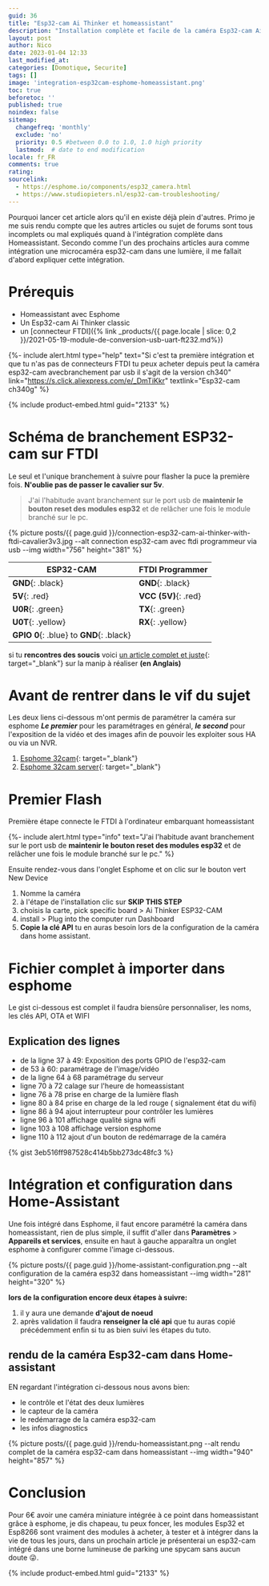 ```yaml
---
guid: 36
title: "Esp32-cam Ai Thinker et homeassistant"
description: "Installation complète et facile de la caméra Esp32-cam Ai-thinker dans homeassistant via esphome"
layout: post
author: Nico
date: 2023-01-04 12:33
last_modified_at: 
categories: [Domotique, Securite]
tags: []
image: 'integration-esp32cam-esphome-homeassistant.png'
toc: true
beforetoc: ''
published: true
noindex: false
sitemap:
  changefreq: 'monthly'
  exclude: 'no'
  priority: 0.5 #between 0.0 to 1.0, 1.0 high priority
  lastmod:  # date to end modification
locale: fr_FR
comments: true
rating:  
sourcelink:
  - https://esphome.io/components/esp32_camera.html
  - https://www.studiopieters.nl/esp32-cam-troubleshooting/
---
```


Pourquoi lancer cet article alors qu'il en existe déjà plein d'autres. Primo je me suis rendu compte que les autres articles ou sujet de forums sont tous incomplets ou mal expliqués quand à l'intégration complète dans Homeassistant. Secondo comme l'un des prochains articles aura comme intégration une microcaméra esp32-cam dans une lumière, il me fallait d'abord expliquer cette intégration.

# Prérequis
- Homeassistant avec Esphome
- Un Esp32-cam Ai Thinker classic
- un [connecteur FTDI]({% link _products/{{ page.locale | slice: 0,2 }}/2021-05-19-module-de-conversion-usb-uart-ft232.md%})

{%- include alert.html type="help" text="Si c'est ta première intégration et que tu n'as pas de connecteurs FTDI tu peux acheter depuis peut la caméra esp32-cam avecbranchement par usb il s'agit de la version ch340" link="https://s.click.aliexpress.com/e/_DmTiKkr" textlink="Esp32-cam ch340g" %}

{% include product-embed.html guid="2133" %}

# Schéma de branchement ESP32-cam sur FTDI

Le seul et l'unique branchement à suivre pour flasher la puce la première fois. **N'oublie pas de passer le cavalier sur 5v**.
> J'ai l'habitude avant branchement sur le port usb de **maintenir le bouton reset des modules esp32** et de relâcher une fois le module branché sur le pc.

{% picture posts/{{ page.guid }}/connection-esp32-cam-ai-thinker-with-ftdi-cavalier3v3.jpg --alt connection esp32-cam avec ftdi programmeur via usb --img width="756" height="381" %}

|ESP32-CAM|FTDI Programmer|
|---------|---------------|
|**GND**{: .black}|**GND**{: .black}|
|**5V**{: .red}|**VCC (5V)**{: .red}|
|**U0R**{: .green}|**TX**{: .green}|
|**U0T**{: .yellow}|**RX**{: .yellow}|
|**GPIO 0**{: .blue} to **GND**{: .black}||

si tu **rencontres des soucis** voici [un article complet et juste](https://www.studiopieters.nl/esp32-cam-troubleshooting/){: target="_blank"} sur la manip à réaliser **(en Anglais)**

# Avant de rentrer dans le vif du sujet

Les deux liens ci-dessous m'ont permis de paramétrer la caméra sur esphome
***Le premier*** pour les paramétrages en général, ***le second*** pour l'exposition de la vidéo et des images afin de pouvoir les exploiter sous HA ou via un NVR.

1. [Esphome 32cam](https://esphome.io/components/esp32_camera.html){: target="_blank"}
2. [Esphome 32cam server](https://esphome.io/components/esp32_camera_web_server.html){: target="_blank"}

# Premier Flash

Première étape connecte le FTDI à l'ordinateur embarquant homeassistant

{%- include alert.html type="info" text="J'ai l'habitude avant branchement sur le port usb de <b>maintenir le bouton reset des modules esp32</b> et de relâcher une fois le module branché sur le pc." %}

Ensuite rendez-vous dans l'onglet Esphome et on clic sur le bouton vert New Device
1. Nomme la caméra
2. à l'étape de l'installation clic sur **SKIP THIS STEP**
3. choisis la carte, pick specific board > Ai Thinker ESP32-CAM
4. install > Plug into the computer run Dashboard
5. **Copie la clé API** tu en auras besoin lors de la configuration de la caméra dans home assistant.

# Fichier complet à importer dans esphome

Le gist ci-dessous est complet il faudra biensûre personnaliser, les noms, les clés API, OTA et WIFI

## Explication des lignes

- de la ligne 37 à 49: Exposition des ports GPIO de l'esp32-cam
- de 53 à 60: paramétrage de l'image/vidéo
- de la ligne 64 à 68 paramétrage du serveur
- ligne 70 à 72 calage sur l'heure de homeassistant
- ligne 76 à 78 prise en charge de la lumière flash
- ligne 80 à 84 prise en charge de la led rouge ( signalement état du wifi)
- ligne 86 à 94 ajout interrupteur pour contrôler les lumières
- ligne 96 à 101 affichage qualité signa wifi
- ligne 103 à 108 affichage version esphome
- ligne 110 à 112 ajout d'un bouton de redémarrage de la caméra

{% gist 3eb516ff987528c414b5bb273dc48fc3 %}

# Intégration et configuration dans Home-Assistant

Une fois intégré dans Esphome, il faut encore paramétré la caméra dans homeassistant, rien de plus simple, il suffit d'aller dans **Paramètres** > **Appareils et services**, ensuite en haut à gauche apparaîtra un onglet esphome à configurer comme l'image ci-dessous.

{% picture posts/{{ page.guid }}/home-assistant-configuration.png --alt configuration de la caméra esp32 dans homeassistant --img width="281" height="320" %}

**lors de la configuration encore deux étapes à suivre:**

1. il y aura une demande **d'ajout de noeud**
2. après validation il faudra **renseigner la clé api** que tu auras copié précédemment enfin si tu as bien suivi les étapes du tuto.

## rendu de la caméra Esp32-cam dans Home-assistant

EN regardant l'intégration ci-dessous nous avons bien:

- le contrôle et l'état des deux lumières
- le capteur de la caméra
- le redémarrage de la caméra esp32-cam
- les infos diagnostics

{% picture posts/{{ page.guid }}/rendu-homeassistant.png --alt rendu complet de la caméra esp32-cam dans homeassistant --img width="940" height="857" %}

# Conclusion
Pour 6€ avoir une caméra miniature intégrée à ce point dans homeassistant grâce à esphome, je dis chapeau, tu peux foncer, les modules Esp32 et Esp8266 sont vraiment des modules à acheter, à tester et à intégrer dans la vie de tous les jours, dans un prochain article je présenterai un esp32-cam intégré dans une borne lumineuse de parking une spycam sans aucun doute 😜.


{% include product-embed.html guid="2133" %}


